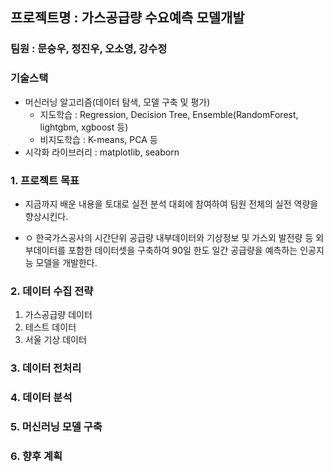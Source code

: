 ## 프로젝트명 : 가스공급량 수요예측 모델개발

### 팀원 : 문승우, 정진우, 오소영, 강수정

### 기술스택
- 머신러닝 알고리즘(데이터 탐색, 모델 구축 및 평가)
	- 지도학습 : Regression, Decision Tree, Ensemble(RandomForest, lightgbm, xgboost 등)
	- 비지도학습 : K-means, PCA 등
- 시각화 라이브러리 : matplotlib, seaborn

### 1. 프로젝트 목표
- 지금까지 배운 내용을 토대로 실전 분석 대회에 참여하여 팀원 전체의 실전 역량을 향상시킨다.
* ㅇ
한국가스공사의 시간단위 공급량 내부데이터와 기상정보 및 가스외 발전량 등 외부데이터를 포함한 데이터셋을 구축하여 90일 한도 일간 공급량을 예측하는 인공지능 모델을 개발한다.

### 2. 데이터 수집 전략
1. 가스공급량 데이터
2. 테스트 데이터
3. 서울 기상 데이터

### 3. 데이터 전처리

### 4. 데이터 분석

### 5. 머신러닝 모델 구축

### 6. 향후 계획 

<!--
1. 주제
	- 주제 및 목표    
2. 데이터 수집 및 전처리
	- 데이터 출처
	- 데이터 수집
	- 데이터 전처리(가공)
3. 데이터 분석
	- 분석 과정
	- 데이터 시각화 및 분석
4. 머신러닝 모델 비교
	- 모델별 공급량 예측
	- 모델별 mse
	- 모델별 캐글 점수 
5. 결론-->